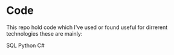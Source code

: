 # Code

This repo hold code which I've used or found useful for dirrerent technologies these are mainly:

SQL
Python
C#

